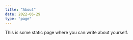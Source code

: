 ```yaml
---
title: "About"
date: 2022-06-29
type: "page"
---
```


This is some static page where you can write about yourself.
